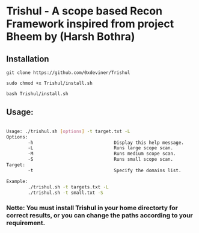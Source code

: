 # Trishul - A scope based Recon Framework inspired from project Bheem by (Harsh Bothra)

## Installation

`git clone https://github.com/0xdeviner/Trishul`

`sudo chmod +x Trishul/install.sh`

`bash Trishul/install.sh`

## Usage:
```bash

Usage: ./trishul.sh [options] -t target.txt -L 
Options:
        -h                              Display this help message.
        -L                              Runs large scope scan.
        -M                              Runs medium scope scan.
        -S                              Runs small scope scan.
Target:
        -t                              Specify the domains list.

Example:
        ./trishul.sh -t targets.txt -L
        ./trishul.sh -t small.txt -S
```


### Notte: You must install Trishul in your home directorty for correct results, or you can change the paths according to your requirement.


